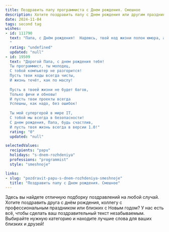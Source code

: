 ```yaml
---
title: Поздравить папу программиста c Днем рождения. Смешное
description: Хотите поздравить папу c Днем рождения или другим праздником? Наш ИИ создаст незабываемое поздравление, а вы обязательно выделитесь среди других.  
date: 2024-11-04
tags: second tag
wishes:
- id: 111790
  text: "Папа, с Днём рождения!  Надеюсь, твой код жизни полон юмора, а баги встречаются только в чужом программном обеспечении! Желаю тебе в этом году столько радости, сколько нулей в твоём годовом доходе (ну, или почти столько!).  Пусть твой день будет настолько же  легким и понятным, как работа с Python!
  "
  rating: "undefined"
  updated: "null"
- id: 19509
  text: "Дорогой Папа, с днем рождения тебя!
  Ты программист, ты молодец,
  С тобой компьютер не разгорится!
  Пусть твои коды всегда чисты,
  И жизнь течёт, как по маслу!
  
  Пусть в твоей жизни не будет багов,
  Только фичи и обновы!
  И пусть твои проекты всегда
  Успешны, как надо, без ошибок!
  
  Ты мой супергерой в мире IT,
  С тобой мы всегда в безопасности!
  С днем рождения, Папа, будь счастлив,
  И пусть твоя жизнь всегда в версии 1.0!"
  rating: "0"
  updated: "null"

selectedValues:
  recipients: "papu"
  holidays: "s-dnem-rozhdeniya"
  professions: "programmist"
  style: "smeshnoje"

links:
- slug: "pozdravit-papu-s-dnem-rozhdeniya-smeshnoje"
  title: "Поздравить папу c Днем рождения. Смешное"
---
```


Здесь вы найдете отличную подборку поздравлений на любой случай. 
Хотите поздравить друга с днём рождения, коллегу с профессиональным праздником или близких с Новым годом? У нас есть всё, чтобы сделать ваш поздравительный текст незабываемым. Выбирайте нужную категорию и находите лучшие слова для ваших близких и друзей!
